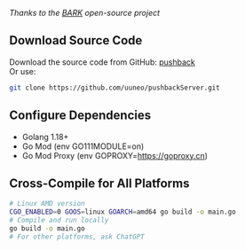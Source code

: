*Thanks to the [BARK](https://github.com/Finb/Bark) open-source project*  
## Download Source Code  
Download the source code from GitHub: [pushback](https://github.com/uuneo/pushbackServer)  
Or use:  
```sh  
git clone https://github.com/uuneo/pushbackServer.git 
```

## Configure Dependencies  
- Golang 1.18+  
- Go Mod (env GO111MODULE=on)  
- Go Mod Proxy (env GOPROXY=https://goproxy.cn)  

## Cross-Compile for All Platforms  
```sh  
# Linux AMD version  
CGO_ENABLED=0 GOOS=linux GOARCH=amd64 go build -o main.go  
# Compile and run locally  
go build -o main.go  
# For other platforms, ask ChatGPT  
